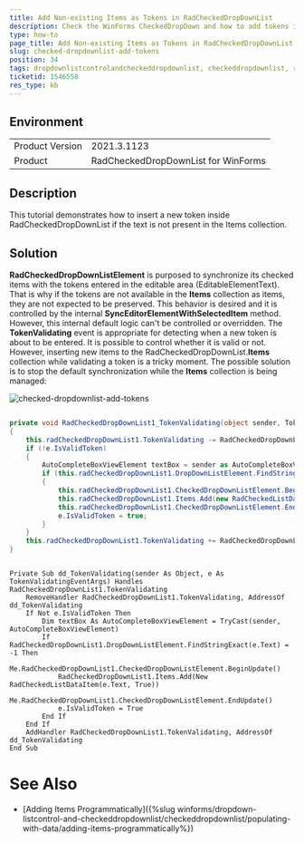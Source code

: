 ```yaml
---
title: Add Non-existing Items as Tokens in RadCheckedDropDownList
description: Check the WinForms CheckedDropDown and how to add tokens if no items with the same text exist.  
type: how-to
page_title: Add Non-existing Items as Tokens in RadCheckedDropDownList  
slug: checked-dropdownlist-add-tokens
position: 34
tags: dropdownlistcontrolandcheckeddropdownlist, checkeddropdownlist, resize
ticketid: 1546558 
res_type: kb
---
```


## Environment
<table>
	<tr>
		<td>Product Version</td>
		<td>2021.3.1123</td>
	</tr>
	<tr>
		<td>Product</td>
		<td>RadCheckedDropDownList for WinForms</td>
	</tr>
</table>


## Description

This tutorial demonstrates how to insert a new token inside RadCheckedDropDownList if the text is not present in the Items collection.

## Solution

**RadCheckedDropDownListElement** is purposed to synchronize its checked items with the tokens entered in the editable area (EditableElementText). That is why if the tokens are not available in the **Items** collection as items, they are not expected to be preserved. This behavior is desired and it is controlled by the internal **SyncEditorElementWithSelectedItem** method. However, this internal default logic can't be controlled or overridden. 
The **TokenValidating** event is appropriate for detecting when a new token is about to be entered. It is possible to control whether it is valid or not. However, inserting new items to the RadCheckedDropDownList.**Items** collection while validating a token is a tricky moment. The possible solution is to stop the default synchronization while the **Items** collection is being managed: 
 
![checked-dropdownlist-add-tokens](images/checked-dropdownlist-add-tokens.gif)


````C#

private void RadCheckedDropDownList1_TokenValidating(object sender, TokenValidatingEventArgs e)
{
    this.radCheckedDropDownList1.TokenValidating -= RadCheckedDropDownList1_TokenValidating;
    if (!e.IsValidToken)
    {
        AutoCompleteBoxViewElement textBox = sender as AutoCompleteBoxViewElement;
        if (this.radCheckedDropDownList1.DropDownListElement.FindStringExact(e.Text) == -1)
        {
            this.radCheckedDropDownList1.CheckedDropDownListElement.BeginUpdate();
            this.radCheckedDropDownList1.Items.Add(new RadCheckedListDataItem(e.Text, true));
            this.radCheckedDropDownList1.CheckedDropDownListElement.EndUpdate();
            e.IsValidToken = true;
        }
    }
    this.radCheckedDropDownList1.TokenValidating += RadCheckedDropDownList1_TokenValidating;
}

````
````VB.NET

Private Sub dd_TokenValidating(sender As Object, e As TokenValidatingEventArgs) Handles RadCheckedDropDownList1.TokenValidating
    RemoveHandler RadCheckedDropDownList1.TokenValidating, AddressOf dd_TokenValidating
    If Not e.IsValidToken Then
        Dim textBox As AutoCompleteBoxViewElement = TryCast(sender, AutoCompleteBoxViewElement)
        If RadCheckedDropDownList1.DropDownListElement.FindStringExact(e.Text) = -1 Then
            Me.RadCheckedDropDownList1.CheckedDropDownListElement.BeginUpdate()
            RadCheckedDropDownList1.Items.Add(New RadCheckedListDataItem(e.Text, True))
            Me.RadCheckedDropDownList1.CheckedDropDownListElement.EndUpdate()
            e.IsValidToken = True
        End If
    End If
    AddHandler RadCheckedDropDownList1.TokenValidating, AddressOf dd_TokenValidating
End Sub

````

# See Also

* [Adding Items Programmatically]({%slug winforms/dropdown-listcontrol-and-checkeddropdownlist/checkeddropdownlist/populating-with-data/adding-items-programmatically%})